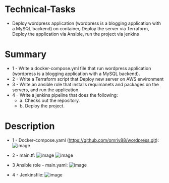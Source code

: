 # Technical-Tasks
- Deploy wordpress application (wordpress is a blogging application with a MySQL backend) on container, Deploy the server via Terraform, Deploy the application via Ansible, run the project via jenkins




# Summary
 - 1 - Write a docker-compose.yml file that run wordpress application (wordpress is a blogging application with a MySQL backend).
 - 2 - Write a Terraform script that Deploy new server on AWS environment 
 - 3 - Write an ansible role that installs requimanets and packages on the servers, and run the application. 
 - 4 - Write a jenkins pipeline that does the following:
      * a. Checks out the repository.
      * b. Deploy the project.


# Description
  
 
 * 1 - Docker-compose.yaml (https://github.com/omriv88/wordpress.git):
![image](https://user-images.githubusercontent.com/113102456/219940757-d602ce66-4475-4cbf-ab19-7a2c62ea9f08.png)


 * 2 - main.tf:
![image](https://user-images.githubusercontent.com/113102456/219937925-0a3d793d-7048-42ff-89fb-b32f4e77d46e.png)
![image](https://user-images.githubusercontent.com/113102456/219937943-ee6cef2c-8b13-409c-aadc-6dad25d7e8d2.png)
 
 
 * 3 Ansible role - main.yaml:
![image](https://user-images.githubusercontent.com/113102456/219937736-d8c7bb61-cbbe-407a-ab87-627d5dcf64c6.png)


 * 4 - Jenkinsfile:
![image](https://user-images.githubusercontent.com/113102456/219941110-cf3628de-5106-47b7-835f-6cd267a19c84.png)
